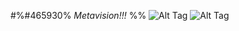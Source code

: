 #%#465930% *Metavision!!!* %%
![Alt Tag](https://i.postimg.cc/W3k9C3jp/image-2b8d-gradientmap-pro.png)
![Alt Tag](https://i.postimg.cc/SNj94wCz/image-da71-gradientmap-pro.png)

